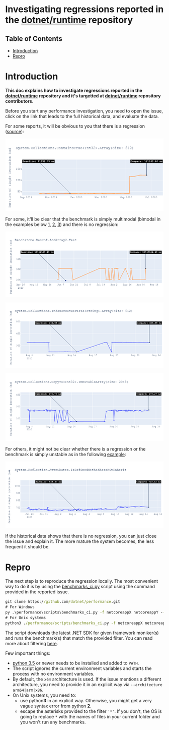 # Investigating regressions reported in the [dotnet/runtime](https://github.com/dotnet/runtime) repository

## Table of Contents

- [Introduction](#Introduction)
- [Repro](#Repro)

# Introduction

**This doc explains how to investigate regressions reported in the [dotnet/runtime](https://github.com/dotnet/runtime) repository and it's targetted at [dotnet/runtime](https://github.com/dotnet/runtime) repository contributors.**

Before you start any performance investigation, you need to open the issue, click on the link that leads to the full historical data, and evaluate the data.

For some reports, it will be obvious to you that there is a regression ([source](https://github.com/DrewScoggins/performance-2/issues/910)):

![Ovious regression](img/regressions_obvious.png)

For some, it'll be clear that the benchmark is simply multimodal (bimodal in the examples below [1](https://github.com/DrewScoggins/performance-2/issues/1683), [2](https://github.com/DrewScoggins/performance-2/issues/1379), [3](https://github.com/DrewScoggins/performance-2/issues/1378)) and there is no regression:

![Bimodal benchmark, no actual regression](img/regressions_bimodal.png)

![Bimodal benchmark, no actual regression](img/regressions_bimodal_2.png)

![Bimodal benchmark, no actual regression](img/regressions_bimodal_3.png)

For others, it might not be clear whether there is a regression or the benchmark is simply unstable as in the following [example](https://github.com/DrewScoggins/performance-2/issues/1253):

![Not sure](img/regressions_notsure.png)

If the historical data shows that there is no regression, you can just close the issue and explain it. The more mature the system becomes, the less frequent it should be.

# Repro

The next step is to reproduce the regression locally. The most convenient way to do it is by using the [benchmarks_ci.py](../../scripts/benchmarks_ci.py)
 script using the command provided in the reported issue.
 
 
```cmd
git clone https://github.com/dotnet/performance.git
# For Windows
py .\performance\scripts\benchmarks_ci.py -f netcoreappX netcoreappY --filter '$yourFilter*'
# For Unix systems
python3 ./performance/scripts/benchmarks_ci.py -f netcoreappX netcoreappY --filter '$yourFilter*'
```

The script downloads the latest .NET SDK for given framework moniker(s) and runs the benchmark(s) that match the provided filter. You can read more about filtering [here](benchmarkdotnet.md#Filtering-the-Benchmarks).

Few important things:

* [python 3.5](prerequisites.md) or newer needs to be installed and added to `PATH`.
* The script ignores the current environment variables and starts the process with no environment variables.
* By default, the `x64` architecture is used. If the issue mentions a different architecture, you need to provide it in an explicit way via `--architecture arm64|arm|x86`.
* On Unix systems, you need to:
	* use python**3** in an explicit way. Otherwise, you might get a very vague syntax error from python **2**.
	* escape the asterisks provided to the filter `'*'`. If you don't, the OS is going to replace `*` with the names of files in your current folder and you won't run any benchmarks.
 
